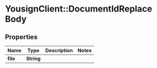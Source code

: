 # YousignClient::DocumentIdReplaceBody

## Properties
Name | Type | Description | Notes
------------ | ------------- | ------------- | -------------
**file** | **String** |  | 

